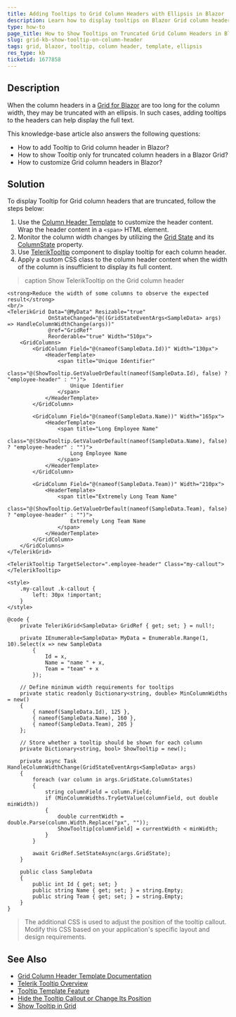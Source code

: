 ```yaml
---
title: Adding Tooltips to Grid Column Headers with Ellipsis in Blazor
description: Learn how to display tooltips on Blazor Grid column headers when the text is truncated due to column resizing.
type: how-to
page_title: How to Show Tooltips on Truncated Grid Column Headers in Blazor
slug: grid-kb-show-tooltip-on-column-header
tags: grid, blazor, tooltip, column header, template, ellipsis
res_type: kb
ticketid: 1677858
---
```


## Description

When the column headers in a [Grid for Blazor](slug:components/grid/) are too long for the column width, they may be truncated with an ellipsis. In such cases, adding tooltips to the headers can help display the full text.

This knowledge-base article also answers the following questions:

- How to add Tooltip to Grid column header in Blazor?
- How to show Tooltip only for truncated column headers in a Blazor Grid?
- How to customize Grid column headers in Blazor?

## Solution

To display Tooltip for Grid column headers that are truncated, follow the steps below:

1. Use the [Column Header Template](slug:components/grid/templates/column-header#column-header-template) to customize the header content. Wrap the header content in a `<span>` HTML element.
2. Monitor the column width changes by utilizing the [Grid State](slug:components/grid/state) and its [ColumnState](slug:components/grid/state#information-in-the-grid-state) property.
3. Use [TelerikTooltip](slug:components/tooltip/overview) component to display tooltip for each column header.
4. Apply a custom CSS class to the column header content when the width of the column is insufficient to display its full content.

>caption Show TelerikTooltip on the Grid column header

````RAZOR
<strong>Reduce the width of some columns to observe the expected result</strong>
<br/>
<TelerikGrid Data="@MyData" Resizable="true"
             OnStateChanged="@((GridStateEventArgs<SampleData> args) => HandleColumnWidthChange(args))"
             @ref="GridRef"
             Reorderable="true" Width="510px">
    <GridColumns>
        <GridColumn Field="@(nameof(SampleData.Id))" Width="130px">
            <HeaderTemplate>
                <span title="Unique Identifier"
                      class="@(ShowTooltip.GetValueOrDefault(nameof(SampleData.Id), false) ? "employee-header" : "")">
                    Unique Identifier
                </span>
            </HeaderTemplate>
        </GridColumn>

        <GridColumn Field="@(nameof(SampleData.Name))" Width="165px">
            <HeaderTemplate>
                <span title="Long Employee Name"
                      class="@(ShowTooltip.GetValueOrDefault(nameof(SampleData.Name), false) ? "employee-header" : "")">
                    Long Employee Name
                </span>
            </HeaderTemplate>
        </GridColumn>

        <GridColumn Field="@(nameof(SampleData.Team))" Width="210px">
            <HeaderTemplate>
                <span title="Extremely Long Team Name"
                      class="@(ShowTooltip.GetValueOrDefault(nameof(SampleData.Team), false) ? "employee-header" : "")">
                    Extremely Long Team Name
                </span>
            </HeaderTemplate>
        </GridColumn>
    </GridColumns>
</TelerikGrid>

<TelerikTooltip TargetSelector=".employee-header" Class="my-callout">
</TelerikTooltip>

<style>
    .my-callout .k-callout {
        left: 30px !important;
    }
</style>

@code {
    private TelerikGrid<SampleData> GridRef { get; set; } = null!;

    private IEnumerable<SampleData> MyData = Enumerable.Range(1, 10).Select(x => new SampleData
        {
            Id = x,
            Name = "name " + x,
            Team = "team" + x
        });

    // Define minimum width requirements for tooltips
    private static readonly Dictionary<string, double> MinColumnWidths = new()
    {
        { nameof(SampleData.Id), 125 },
        { nameof(SampleData.Name), 160 },
        { nameof(SampleData.Team), 205 }
    };

    // Store whether a tooltip should be shown for each column
    private Dictionary<string, bool> ShowTooltip = new();

    private async Task HandleColumnWidthChange(GridStateEventArgs<SampleData> args)
    {
        foreach (var column in args.GridState.ColumnStates)
        {
            string columnField = column.Field;
            if (MinColumnWidths.TryGetValue(columnField, out double minWidth))
            {
                double currentWidth = double.Parse(column.Width.Replace("px", ""));
                ShowTooltip[columnField] = currentWidth < minWidth;
            }
        }

        await GridRef.SetStateAsync(args.GridState);
    }

    public class SampleData
    {
        public int Id { get; set; }
        public string Name { get; set; } = string.Empty;
        public string Team { get; set; } = string.Empty;
    }
}
````

> The additional CSS is used to adjust the position of the tooltip callout. Modify this CSS based on your application's specific layout and design requirements.

## See Also
- [Grid Column Header Template Documentation](slug:components/grid/templates/column-header#column-header-template)
- [Telerik Tooltip Overview](slug:components/tooltip/overview)
- [Tooltip Template Feature](slug:components/tooltip/template)
- [Hide the Tooltip Callout or Change Its Position](slug:tooltip-callout-position)
- [Show Tooltip in Grid](slug:tooltip-in-grid)

